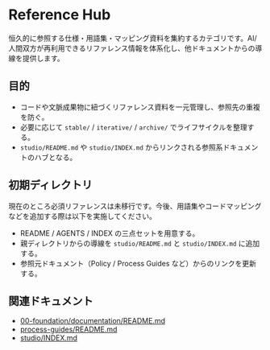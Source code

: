 # Reference Hub

恒久的に参照する仕様・用語集・マッピング資料を集約するカテゴリです。AI/人間双方が再利用できるリファレンス情報を体系化し、他ドキュメントからの導線を提供します。

## 目的
- コードや文脈成果物に紐づくリファレンス資料を一元管理し、参照先の重複を防ぐ。
- 必要に応じて `stable/` / `iterative/` / `archive/` でライフサイクルを整理する。
- `studio/README.md` や `studio/INDEX.md` からリンクされる参照系ドキュメントのハブとなる。

## 初期ディレクトリ
現在のところ必須リファレンスは未移行です。今後、用語集やコードマッピングなどを追加する際は以下を実施してください。
- README / AGENTS / INDEX の三点セットを用意する。
- 親ディレクトリからの導線を `studio/README.md` と `studio/INDEX.md` に追加する。
- 参照元ドキュメント（Policy / Process Guides など）からのリンクを更新する。

## 関連ドキュメント
- [00-foundation/documentation/README.md](../00-foundation/documentation/README.md)
- [process-guides/README.md](../20-process/README.md)
- [studio/INDEX.md](../INDEX.md)
